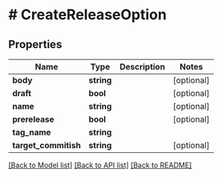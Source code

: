 # # CreateReleaseOption

## Properties

Name | Type | Description | Notes
------------ | ------------- | ------------- | -------------
**body** | **string** |  | [optional]
**draft** | **bool** |  | [optional]
**name** | **string** |  | [optional]
**prerelease** | **bool** |  | [optional]
**tag_name** | **string** |  |
**target_commitish** | **string** |  | [optional]

[[Back to Model list]](../../README.md#models) [[Back to API list]](../../README.md#endpoints) [[Back to README]](../../README.md)
